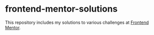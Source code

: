 # frontend-mentor-solutions

This repository includes my solutions to various challenges at [Frontend Mentor](https://www.frontendmentor.io/home).

